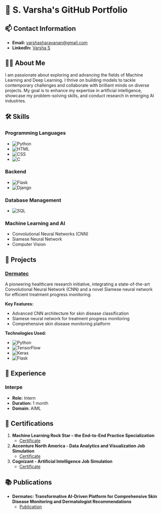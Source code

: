 # 💼 S. Varsha's GitHub Portfolio

## 📫 Contact Information
- **Email:** varshasharavanan@gmail.com
- **LinkedIn:** [Varsha S](https://www.linkedin.com/in/varsha-s-85220124b)

## 👩‍💻 About Me
I am passionate about exploring and advancing the fields of Machine Learning and Deep Learning. I thrive on building models to tackle contemporary challenges and collaborate with brilliant minds on diverse projects. My goal is to enhance my expertise in artificial intelligence, showcase my problem-solving skills, and conduct research in emerging AI industries.

## 🛠️ Skills
### Programming Languages
- ![Python](https://img.shields.io/badge/Python-3776AB?style=for-the-badge&logo=python&logoColor=white)
- ![HTML](https://img.shields.io/badge/HTML5-E34F26?style=for-the-badge&logo=html5&logoColor=white)
- ![CSS](https://img.shields.io/badge/CSS3-1572B6?style=for-the-badge&logo=css3&logoColor=white)
- ![C](https://img.shields.io/badge/C-A8B9CC?style=for-the-badge&logo=c&logoColor=white)

### Backend
- ![Flask](https://img.shields.io/badge/Flask-000000?style=for-the-badge&logo=flask&logoColor=white)
- ![Django](https://img.shields.io/badge/Django-092E20?style=for-the-badge&logo=django&logoColor=white)

### Database Management
- ![SQL](https://img.shields.io/badge/SQL-4479A1?style=for-the-badge&logo=postgresql&logoColor=white)

### Machine Learning and AI
- Convolutional Neural Networks (CNN)
- Siamese Neural Network
- Computer Vision

## 📂 Projects
### [Dermatec](https://github.com/Varsha20052004/Dermatec.CNN)
A pioneering healthcare research initiative, integrating a state-of-the-art Convolutional Neural Network (CNN) and a novel Siamese neural network for efficient treatment progress monitoring.

**Key Features:**
- Advanced CNN architecture for skin disease classification
- Siamese neural network for treatment progress monitoring
- Comprehensive skin disease monitoring platform

**Technologies Used:**
- ![Python](https://img.shields.io/badge/Python-3776AB?style=for-the-badge&logo=python&logoColor=white)
- ![TensorFlow](https://img.shields.io/badge/TensorFlow-FF6F00?style=for-the-badge&logo=tensorflow&logoColor=white)
- ![Keras](https://img.shields.io/badge/Keras-D00000?style=for-the-badge&logo=keras&logoColor=white)
- ![Flask](https://img.shields.io/badge/Flask-000000?style=for-the-badge&logo=flask&logoColor=white)

## 💼 Experience
### Interpe
- **Role:** Intern
- **Duration:** 1 month
- **Domain:** AIML

## 📜 Certifications
1. **Machine Learning Rock Star – the End-to-End Practice Specialization**
   - [Certificate](https://www.coursera.org/account/accomplishments/specialization/F4E3L5PF56DJ)
2. **Accenture North America - Data Analytics and Visualization Job Simulation**
   - [Certificate](https://forage-uploads-prod.s3.amazonaws.com/completion-certificates/Accenture%20North%20America/hzmoNKtzvAzXsEqx8_Accenture%20North%20America_HPEohnqPrKoprzBXN_1689921694062_completion_certificate.pdf)
3. **Cognizant - Artificial Intelligence Job Simulation**
   - [Certificate](https://forage-uploads-prod.s3.amazonaws.com/completion-certificates/Cognizant/5N2ygyhzMWjKQmgCK_Cognizant_HPEohnqPrKoprzBXN_1689050876839_completion_certificate.pdf)

## 📚 Publications
- **Dermatec: Transformative AI-Driven Platform for Comprehensive Skin Disease Monitoring and Dermatologist Recommendations**
  - [Publication](https://doi.org/10.1109/SCEECS61402.2024.10481923)
